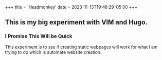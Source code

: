 +++
title = 'Headmonkey'
date = 2023-11-13T19:48:29-05:00
+++
## This is my big experiment with VIM and Hugo.
### I Promise This Will be Quick

This experiment is to see if creating static webpages will work for what I am trying to do which is 
automate website creation.

